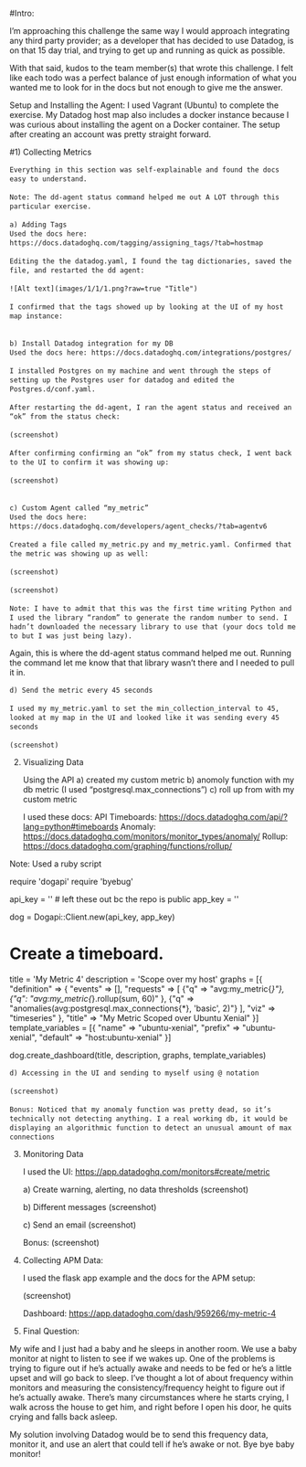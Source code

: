 #Intro:

I’m approaching this challenge the same way I would approach integrating any third party provider; as a developer that has decided to use Datadog, is on that 15 day trial, and trying to get up and running as quick as possible.

With that said, kudos to the team member(s) that wrote this challenge. I felt like each todo was a perfect balance of just enough information of what you wanted me to look for in the docs but not enough to give me the answer.

Setup and Installing the Agent:
I used Vagrant (Ubuntu) to complete the exercise. My Datadog host map also includes a docker instance because I was curious about installing the agent on a Docker container. The setup after creating an account was pretty straight forward.

#1) Collecting Metrics

	Everything in this section was self-explainable and found the docs easy to understand.

	Note: The dd-agent status command helped me out A LOT through this particular exercise.

	a) Adding Tags
	Used the docs here: https://docs.datadoghq.com/tagging/assigning_tags/?tab=hostmap

	Editing the the datadog.yaml, I found the tag dictionaries, saved the file, and restarted the dd agent:

	![Alt text](images/1/1/1.png?raw=true "Title")

	I confirmed that the tags showed up by looking at the UI of my host map instance:


	b) Install Datadog integration for my DB
	Used the docs here: https://docs.datadoghq.com/integrations/postgres/

	I installed Postgres on my machine and went through the steps of setting up the Postgres user for datadog and edited the Postgres.d/conf.yaml.

	After restarting the dd-agent, I ran the agent status and received an “ok” from the status check:

	(screenshot)

	After confirming confirming an “ok” from my status check, I went back to the UI to confirm it was showing up:

	(screenshot)


	c) Custom Agent called “my_metric”
	Used the docs here: https://docs.datadoghq.com/developers/agent_checks/?tab=agentv6

	Created a file called my_metric.py and my_metric.yaml. Confirmed that the metric was showing up as well:

	(screenshot)

	(screenshot)

	Note: I have to admit that this was the first time writing Python and I used the library “random” to generate the random number to send. I hadn’t downloaded the necessary library to use that (your docs told me to but I was just being lazy).

Again, this is where the dd-agent status command helped me out. Running the command let me know that that library wasn’t there and I needed to pull it in.

	d) Send the metric every 45 seconds

	I used my my_metric.yaml to set the min_collection_interval to 45, looked at my map in the UI and looked like it was sending every 45 seconds

	(screenshot)

2) Visualizing Data

	Using the API
	a) created my custom metric
	b) anomoly function with my db metric (I used “postgresql.max_connections”)
	c) roll up from with my custom metric

	I used these docs:
		API Timeboards: https://docs.datadoghq.com/api/?lang=python#timeboards
		Anomaly: https://docs.datadoghq.com/monitors/monitor_types/anomaly/
		Rollup: https://docs.datadoghq.com/graphing/functions/rollup/

Note: Used a ruby script

require 'dogapi'
require 'byebug'

api_key = '' # left these out bc the repo is public
app_key = ''

dog = Dogapi::Client.new(api_key, app_key)

# Create a timeboard.
title = 'My Metric 4'
description = 'Scope over my host'
graphs = [{
    "definition" => {
        "events" => [],
        "requests" => [
          {"q" => "avg:my_metric{*}"},
          {"q": "avg:my_metric{*}.rollup(sum, 60)" },
          {"q" => "anomalies(avg:postgresql.max_connections{*}, 'basic', 2)"}
        ],
        "viz" => "timeseries"
    },
    "title" => "My Metric Scoped over Ubuntu Xenial"
}]
template_variables = [{
    "name" => "ubuntu-xenial",
    "prefix" => "ubuntu-xenial",
    "default" => "host:ubuntu-xenial"
}]

dog.create_dashboard(title, description, graphs, template_variables)

	d) Accessing in the UI and sending to myself using @ notation

	(screenshot)

	Bonus: Noticed that my anomaly function was pretty dead, so it’s technically not detecting anything. I a real working db, it would be displaying an algorithmic function to detect an unusual amount of max connections

3) Monitoring Data

	I used the UI: https://app.datadoghq.com/monitors#create/metric

	a) Create warning, alerting, no data thresholds
	(screenshot)

	b) Different messages
	(screenshot)

	c) Send an email
	(screenshot)

	Bonus:
	(screenshot)

4) Collecting APM Data:

	I used the flask app example and the docs for the APM setup:

	(screenshot)

	Dashboard: https://app.datadoghq.com/dash/959266/my-metric-4

5) Final Question:

My wife and I just had a baby and he sleeps in another room. We use a baby monitor at night to listen to see if we wakes up. One of the problems is trying to figure out if he’s actually awake and needs to be fed or he’s a little upset and will go back to sleep. I’ve thought a lot of about frequency within monitors and measuring the consistency/frequency height to figure out if he’s actually awake. There’s many circumstances where he starts crying, I walk across the house to get him, and right before I open his door, he quits crying and falls back asleep.

My solution involving Datadog would be to send this frequency data, monitor it, and use an alert that could tell if he’s awake or not. Bye bye baby monitor!
